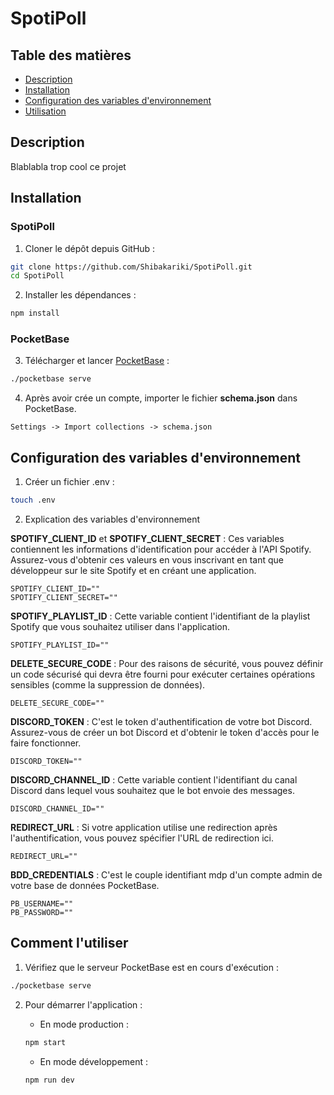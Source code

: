 # SpotiPoll

## Table des matières

- [Description](#description)
- [Installation](#installation)
- [Configuration des variables d'environnement](#configuration-des-variables-denvironnement)
- [Utilisation](#utilisation)

## Description

Blablabla trop cool ce projet

## Installation
### SpotiPoll

1. Cloner le dépôt depuis GitHub :

```bash
git clone https://github.com/Shibakariki/SpotiPoll.git
cd SpotiPoll
```

2. Installer les dépendances :

```bash
npm install
```

### PocketBase
3. Télécharger et lancer [PocketBase](https://pocketbase.io/docs/) :
```bash
./pocketbase serve
```

4. Après avoir crée un compte, importer le fichier **schema.json** dans PocketBase.
```path
Settings -> Import collections -> schema.json
```

## Configuration des variables d'environnement

1. Créer un fichier .env :
```bash
touch .env
```

2. Explication des variables d'environnement

**SPOTIFY_CLIENT_ID** et **SPOTIFY_CLIENT_SECRET** : Ces variables contiennent les informations d'identification pour accéder à l'API Spotify. Assurez-vous d'obtenir ces valeurs en vous inscrivant en tant que développeur sur le site Spotify et en créant une application.
   ```
   SPOTIFY_CLIENT_ID=""
   SPOTIFY_CLIENT_SECRET=""
   ```

**SPOTIFY_PLAYLIST_ID** : Cette variable contient l'identifiant de la playlist Spotify que vous souhaitez utiliser dans l'application.
   ```
   SPOTIFY_PLAYLIST_ID=""
   ```

**DELETE_SECURE_CODE** : Pour des raisons de sécurité, vous pouvez définir un code sécurisé qui devra être fourni pour exécuter certaines opérations sensibles (comme la suppression de données).
   ```
   DELETE_SECURE_CODE=""
   ```

**DISCORD_TOKEN** : C'est le token d'authentification de votre bot Discord. Assurez-vous de créer un bot Discord et d'obtenir le token d'accès pour le faire fonctionner.
   ```
   DISCORD_TOKEN=""
   ```

**DISCORD_CHANNEL_ID** : Cette variable contient l'identifiant du canal Discord dans lequel vous souhaitez que le bot envoie des messages.
   ```
   DISCORD_CHANNEL_ID=""
   ```

**REDIRECT_URL** : Si votre application utilise une redirection après l'authentification, vous pouvez spécifier l'URL de redirection ici.
   ```
   REDIRECT_URL=""
   ```

**BDD_CREDENTIALS** : C'est le couple identifiant mdp d'un compte admin de votre base de données PocketBase.
   ```
   PB_USERNAME=""
   PB_PASSWORD=""
   ```
## Comment l'utiliser

1. Vérifiez que le serveur PocketBase est en cours d'exécution :
```bash
./pocketbase serve
```

2. Pour démarrer l'application :
   - En mode production :
   ```bash
   npm start
   ```

   - En mode développement :
   ```bash
   npm run dev
   ```